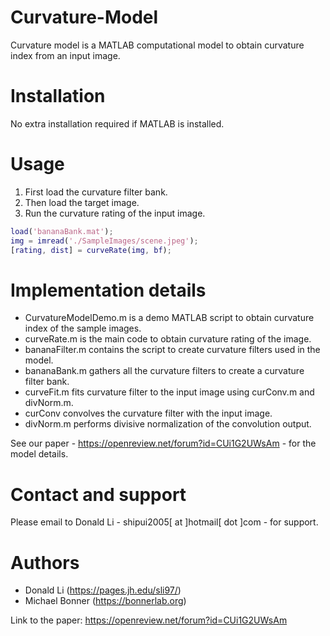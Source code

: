 # Curvature-Model
Curvature model is a MATLAB computational model to obtain curvature index from an input image.

# Installation
No extra installation required if MATLAB is installed. 

# Usage
1. First load the curvature filter bank. 
2. Then load the target image.
3. Run the curvature rating of the input image.
```MATLAB
load('bananaBank.mat');
img = imread('./SampleImages/scene.jpeg');
[rating, dist] = curveRate(img, bf);
```

# Implementation details
* CurvatureModelDemo.m is a demo MATLAB script to obtain curvature index of the sample images.
* curveRate.m is the main code to obtain curvature rating of the image.
* bananaFilter.m contains the script to create curvature filters used in the model.
* bananaBank.m gathers all the curvature filters to create a curvature filter bank.
* curveFit.m fits curvature filter to the input image using curConv.m and divNorm.m.
* curConv convolves the curvature filter with the input image.
* divNorm.m performs divisive normalization of the convolution output.

See our paper - https://openreview.net/forum?id=CUi1G2UWsAm - for the model details.

# Contact and support
Please email to Donald Li -  shipui2005[ at ]hotmail[ dot ]com - for support.

# Authors
* Donald Li (https://pages.jh.edu/sli97/)
* Michael Bonner (https://bonnerlab.org)

Link to the paper: https://openreview.net/forum?id=CUi1G2UWsAm
